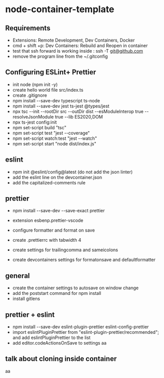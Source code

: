 # node-container-template

## Requirements

- Extensions: Remote Development, Dev Containers, Docker
- cmd + shift +p: Dev Containers: Rebuild and Reopen in container
- test that ssh forward is working inside : ssh -T git@github.com
- remove the program line from the ~/.gitconfig

## Configuring ESLint+ Prettier

- init node (npm init -y)
- create hello world file src/index.ts
- create .gitignore
- npm install --save-dev typescript ts-node
- npm install --save-dev jest ts-jest @types/jest
- npx tsc --init --rootDir src --outDir dist --esModuleInterop true --resolveJsonModule true --lib ES2020,DOM
- npx ts-jest config:init
- npm set-script build "tsc"
- npm set-script test "jest --coverage"
- npm set-script watch:test "jest --watch"
- npm set-script start "node dist/index.js"

## eslint

- npm init @eslint/config@latest (do not add the json linter)
- add the eslint line on the devcontainer.json
- add the capitalized-comments rule

## prettier

- npm install --save-dev --save-exact prettier

- extension esbenp.prettier-vscode
- configure formatter and format on save
- create .prettierrc with tabwidth 4
- create settings for trailingcomma and sameicolons
- create devcontainers settings for formatonsave and defaultformatter

## general

- create the container settings to autosave on window change
- add the poststart command for npm install
- install gitlens

## prettier + eslint

- npm install --save-dev eslint-plugin-prettier eslint-config-prettier
- import eslintPluginPrettier from "eslint-plugin-prettier/recommended"; and add eslintPluginPrettier to the list
- add editor.codeActionsOnSave to settings aa

## talk about cloning inside container
aa

